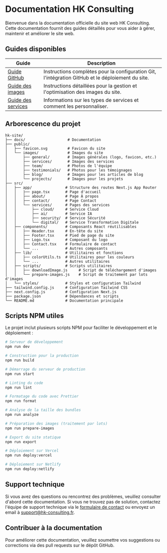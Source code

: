 # Documentation HK Consulting

Bienvenue dans la documentation officielle du site web HK Consulting. Cette documentation fournit des guides détaillés pour vous aider à gérer, maintenir et améliorer le site web.

## Guides disponibles

| Guide | Description |
|-------|-------------|
| [Guide GitHub](./GITHUB_GUIDE.md) | Instructions complètes pour la configuration Git, l'intégration GitHub et le déploiement du site. |
| [Guide des images](./IMAGE_GUIDE.md) | Instructions détaillées pour la gestion et l'optimisation des images du site. |
| [Guide des services](./SERVICES.md) | Informations sur les types de services et comment les personnaliser. |

## Arborescence du projet

```
hk-site/
├── docs/                   # Documentation
├── public/
│   ├── favicon.svg         # Favicon du site
│   └── images/             # Images du site
│       ├── general/        # Images générales (logo, favicon, etc.)
│       ├── services/       # Images des services
│       ├── team/           # Photos de l'équipe
│       ├── testimonials/   # Photos pour les témoignages
│       ├── blog/           # Images pour les articles de blog
│       └── projects/       # Images pour les projets
├── src/
│   ├── app/               # Structure des routes Next.js App Router
│   │   ├── page.tsx       # Page d'accueil
│   │   ├── about/         # Page À propos
│   │   ├── contact/       # Page Contact
│   │   └── services/      # Pages des services
│   │       ├── cloud/     # Service Cloud
│   │       ├── ai/        # Service IA
│   │       ├── security/  # Service Sécurité
│   │       └── digital/   # Service Transformation Digitale
│   ├── components/        # Composants React réutilisables
│   │   ├── Header.tsx     # En-tête du site
│   │   ├── Footer.tsx     # Pied de page du site
│   │   ├── Logo.tsx       # Composant du logo
│   │   ├── Contact.tsx    # Formulaire de contact
│   │   └── ...            # Autres composants
│   ├── lib/               # Utilitaires et fonctions
│   │   ├── colorUtils.ts  # Utilitaires pour les couleurs
│   │   └── ...            # Autres utilitaires
│   ├── scripts/           # Scripts utilitaires
│   │   ├── downloadImage.js     # Script de téléchargement d'images
│   │   └── prepare-images.js    # Script de traitement par lots d'images
│   └── styles/            # Styles et configuration Tailwind
├── tailwind.config.js     # Configuration Tailwind CSS
├── next.config.js         # Configuration Next.js
├── package.json           # Dépendances et scripts
└── README.md              # Documentation principale
```

## Scripts NPM utiles

Le projet inclut plusieurs scripts NPM pour faciliter le développement et le déploiement :

```bash
# Serveur de développement
npm run dev

# Construction pour la production
npm run build

# Démarrage du serveur de production
npm run start

# Linting du code
npm run lint

# Formatage du code avec Prettier
npm run format

# Analyse de la taille des bundles
npm run analyze

# Préparation des images (traitement par lots)
npm run prepare-images

# Export du site statique
npm run export

# Déploiement sur Vercel
npm run deploy:vercel

# Déploiement sur Netlify
npm run deploy:netlify
```

## Support technique

Si vous avez des questions ou rencontrez des problèmes, veuillez consulter d'abord cette documentation. Si vous ne trouvez pas de solution, contactez l'équipe de support technique via le [formulaire de contact](https://www.hk-consulting.fr/contact) ou envoyez un email à [support@hk-consulting.fr](mailto:support@hk-consulting.fr).

## Contribuer à la documentation

Pour améliorer cette documentation, veuillez soumettre vos suggestions ou corrections via des pull requests sur le dépôt GitHub. 